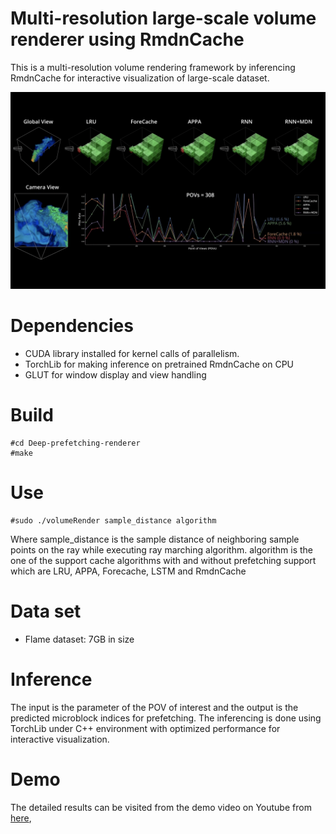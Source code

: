 # Multi-resolution large-scale volume renderer using RmdnCache

This is a multi-resolution volume rendering framework by inferencing RmdnCache for interactive visualization of large-scale dataset. 

![result](https://github.com/sunjianxin/Deep-prefetching-renderer/blob/main/teaser.png)


# Dependencies
- CUDA library installed for kernel calls of parallelism.
- TorchLib for making inference on pretrained RmdnCache on CPU
- GLUT for window display and view handling

# Build
```
#cd Deep-prefetching-renderer
#make
```
# Use
```
#sudo ./volumeRender sample_distance algorithm
```
Where sample_distance is the sample distance of neighboring sample points on the ray while executing ray marching algorithm. algorithm is the one of the support cache algorithms with and without prefetching support which are LRU, APPA, Forecache, LSTM and RmdnCache 

# Data set
- Flame dataset: 7GB in size

# Inference

The input is the parameter of the POV of interest and the output is the predicted microblock indices for prefetching. The inferencing is done using TorchLib under C++ environment with optimized performance for interactive visualization.

# Demo
The detailed results can be visited from the demo video on Youtube from [here](https://youtu.be/SBPq6zV1LUQ),
